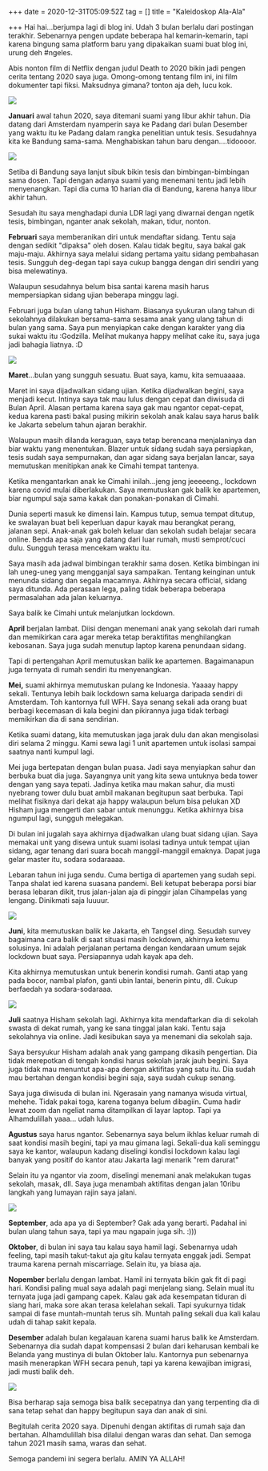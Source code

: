 +++
date = 2020-12-31T05:09:52Z
tag = []
title = "Kaleidoskop Ala-Ala"

+++
Hai hai...berjumpa lagi di blog ini. Udah 3 bulan berlalu dari postingan terakhir. Sebenarnya pengen update beberapa hal kemarin-kemarin, tapi karena bingung sama platform baru yang dipakaikan suami buat blog ini, urung deh #ngeles.

Abis nonton film di Netflix dengan judul Death to 2020 bikin jadi pengen cerita tentang 2020 saya juga. Omong-omong tentang film ini, ini film dokumenter tapi fiksi. Maksudnya gimana? tonton aja deh, lucu kok.

![](/img/uploads/download-1.jpeg)

**Januari** awal tahun 2020, saya ditemani suami yang libur akhir tahun. Dia datang dari Amsterdam nyamperin saya ke Padang dari bulan Desember yang waktu itu ke Padang dalam rangka penelitian untuk tesis. Sesudahnya kita ke Bandung sama-sama. Menghabiskan tahun baru dengan....tidoooor.

![](/img/uploads/photo_2020-12-31-19-46-50.jpeg)

Setiba di Bandung saya lanjut sibuk bikin tesis dan bimbingan-bimbingan sama dosen. Tapi dengan adanya suami yang menemani tentu jadi lebih menyenangkan. Tapi dia cuma 10 harian dia di Bandung, karena hanya libur akhir tahun.

Sesudah itu saya menghadapi dunia LDR lagi yang diwarnai dengan ngetik tesis, bimbingan, nganter anak sekolah, makan, tidur, nonton.

**Februari** saya memberanikan diri untuk mendaftar sidang. Tentu saja dengan sedikit "dipaksa" oleh dosen. Kalau tidak begitu, saya bakal gak maju-maju. Akhirnya saya melalui sidang pertama yaitu sidang pembahasan tesis. Sungguh deg-degan tapi saya cukup bangga dengan diri sendiri yang bisa melewatinya. 

Walaupun sesudahnya belum bisa santai karena masih harus mempersiapkan sidang ujian beberapa minggu lagi.

Februari juga bulan ulang tahun Hisham. Biasanya syukuran ulang tahun di sekolahnya dilakukan bersama-sama sesama anak yang ulang tahun di bulan yang sama. Saya pun menyiapkan cake dengan karakter yang dia sukai waktu itu :Godzilla. Melihat mukanya happy melihat cake itu, saya juga jadi bahagia liatnya. :D

![](/img/uploads/photo_2020-12-31-19-54-34.jpeg)

**Maret**...bulan yang sungguh sesuatu. Buat saya, kamu, kita semuaaaaa. 

Maret ini saya dijadwalkan sidang ujian. Ketika dijadwalkan begini, saya menjadi kecut. Intinya saya tak mau lulus dengan cepat dan diwisuda di Bulan April. Alasan pertama karena saya gak mau ngantor cepat-cepat, kedua karena pasti bakal pusing mikirin sekolah anak kalau saya harus balik ke Jakarta sebelum tahun ajaran berakhir.

Walaupun masih dilanda keraguan, saya tetap berencana menjalaninya dan biar waktu yang menentukan. Blazer untuk sidang sudah saya persiapkan, tesis sudah saya sempurnakan, dan agar sidang saya berjalan lancar, saya memutuskan menitipkan anak ke Cimahi tempat tantenya.

Ketika mengantarkan anak ke Cimahi inilah...jeng jeng jeeeeeng., lockdown karena covid mulai diberlakukan. Saya memutuskan gak balik ke apartemen, biar ngumpul saja sama kakak dan ponakan-ponakan di Cimahi. 

Dunia seperti masuk ke dimensi lain. Kampus tutup, semua tempat ditutup, ke swalayan buat beli keperluan dapur kayak mau berangkat perang, jalanan sepi. Anak-anak gak boleh keluar dan sekolah sudah belajar secara online. Benda apa saja yang datang dari luar rumah, musti semprot/cuci dulu. Sungguh terasa mencekam waktu itu.

Saya masih ada jadwal bimbingan terakhir sama dosen. Ketika bimbingan ini lah uneg-uneg yang mengganjal saya sampaikan. Tentang keinginan untuk menunda sidang dan segala macamnya. Akhirnya secara official, sidang saya ditunda. Ada perasaan lega, paling tidak beberapa beberapa permasalahan ada jalan keluarnya. 

Saya balik ke Cimahi untuk melanjutkan lockdown.

**April** berjalan lambat. Diisi dengan menemani anak yang sekolah dari rumah dan memikirkan cara agar mereka tetap beraktifitas menghilangkan kebosanan. Saya juga sudah menutup laptop karena penundaan sidang. 

Tapi di pertengahan April memutuskan balik ke apartemen. Bagaimanapun juga ternyata di rumah sendiri itu menyenangkan.

**Mei,** suami akhirnya memutuskan pulang ke Indonesia.  Yaaaay happy sekali. Tentunya lebih baik lockdown sama keluarga daripada sendiri di Amsterdam. Toh kantornya full WFH. Saya senang sekali ada orang buat berbagi kecemasan di kala begini dan pikirannya juga tidak terbagi memikirkan dia di sana sendirian.

Ketika suami datang, kita memutuskan jaga jarak dulu dan akan mengisolasi diri selama 2 minggu. Kami sewa lagi 1 unit apartemen untuk isolasi sampai saatnya nanti kumpul lagi.

Mei juga bertepatan dengan bulan puasa. Jadi saya menyiapkan sahur dan berbuka buat dia juga. Sayangnya unit yang kita sewa untuknya beda tower dengan yang saya tepati. Jadinya ketika mau makan sahur, dia musti nyebrang tower dulu buat ambil makanan begitupun saat berbuka. Tapi melihat fisiknya dari dekat aja happy walaupun belum bisa pelukan XD Hisham juga mengerti dan sabar untuk menunggu. Ketika akhirnya bisa ngumpul lagi, sungguh melegakan.

Di bulan ini jugalah saya akhirnya dijadwalkan ulang buat sidang ujian. Saya memakai unit yang disewa untuk suami isolasi tadinya untuk tempat ujian sidang, agar tenang dari suara bocah manggil-manggil emaknya. Dapat juga gelar master itu, sodara sodaraaaa.

Lebaran tahun ini juga sendu. Cuma bertiga di apartemen yang sudah sepi. Tanpa shalat ied karena suasana pandemi. Beli ketupat beberapa porsi biar berasa lebaran dikit, trus jalan-jalan aja di pinggir jalan Cihampelas yang lengang. Dinikmati saja luuuur.

![](/img/uploads/photo_2020-12-31-22-17-49.jpeg)

**Juni**, kita memutuskan balik ke Jakarta, eh Tangsel ding. Sesudah survey bagaimana cara balik di saat situasi masih lockdown, akhirnya ketemu solusinya. Ini adalah perjalanan pertama dengan kendaraan umum sejak lockdown buat saya. Persiapannya udah kayak apa deh.

Kita akhirnya memutuskan untuk benerin kondisi rumah. Ganti atap yang pada bocor, nambal plafon, ganti ubin lantai, benerin pintu, dll. Cukup berfaedah ya sodara-sodaraaa. 

![](/img/uploads/photo_2020-12-31-22-20-44.jpeg)

**Juli** saatnya Hisham sekolah lagi. Akhirnya kita mendaftarkan dia di sekolah swasta di dekat rumah, yang ke sana tinggal jalan kaki. Tentu saja sekolahnya via online. Jadi kesibukan saya ya menemani dia sekolah saja. 

Saya bersyukur Hisham adalah anak yang gampang dikasih pengertian. Dia tidak merepotkan di tengah kondisi harus sekolah jarak jauh begini. Saya juga tidak mau menuntut apa-apa dengan aktifitas yang satu itu. Dia sudah mau bertahan dengan kondisi begini saja, saya sudah cukup senang.

Saya juga diwisuda di bulan ini. Ngerasain yang namanya wisuda virtual, mehehe. Tidak pakai toga, karena toganya belum dibagiin. Cuma hadir lewat zoom dan ngeliat nama ditampilkan di layar laptop. Tapi ya Alhamdulillah yaaa... udah lulus. 

**Agustus** saya harus ngantor. Sebenarnya saya belum ikhlas keluar rumah di saat kondisi masih begini, tapi ya mau gimana lagi. Sekali-dua kali seminggu saya ke kantor, walaupun kadang diselingi kondisi lockdown kalau lagi banyak yang positif do kantor atau Jakarta lagi menarik "rem darurat"

Selain itu ya ngantor via zoom, diselingi menemani anak melakukan tugas sekolah, masak, dll. Saya juga menambah aktifitas dengan jalan 10ribu langkah yang lumayan rajin saya jalani.

![](/img/uploads/photo_2020-12-31-22-30-21.jpeg)

**September**, ada apa ya di September? Gak ada yang berarti. Padahal ini bulan ulang tahun saya, tapi ya mau ngapain juga sih. :)))

**Oktober**, di bulan ini saya tau kalau saya hamil lagi. Sebenarnya udah feeling, tapi masih takut-takut aja gitu kalau ternyata enggak jadi. Sempat trauma karena pernah miscarriage. Selain itu, ya biasa aja.

**Nopember** berlalu dengan lambat. Hamil ini ternyata bikin gak fit di pagi hari. Kondisi paling mual saya adalah pagi menjelang siang. Selain mual itu ternyata juga jadi gampang capek. Kalau gak ada kesempatan tiduran di siang hari, maka sore akan terasa kelelahan sekali. Tapi syukurnya tidak sampai di fase muntah-muntah terus sih. Muntah paling sekali dua kali kalau udah di tahap sakit kepala. 

**Desember** adalah bulan kegalauan karena suami harus balik ke Amsterdam. Sebenarnya dia sudah dapat kompensasi 2 bulan dari keharusan kembali ke Belanda yang mustinya di bulan Oktober lalu. Kantornya pun sebenarnya masih menerapkan WFH secara penuh, tapi ya karena kewajiban imigrasi, jadi musti balik deh. 

![](/img/uploads/photo_2020-12-31-22-52-36.jpeg)

Bisa berharap saja semoga bisa balik secepatnya dan yang terpenting dia di sana tetap sehat dan happy begitupun saya dan anak di sini. 

Begitulah cerita 2020 saya. Dipenuhi dengan aktifitas di rumah saja dan bertahan. Alhamdulillah bisa dilalui dengan waras dan sehat. Dan semoga tahun 2021 masih sama, waras dan sehat.

Semoga pandemi ini segera berlalu. AMIN YA ALLAH!